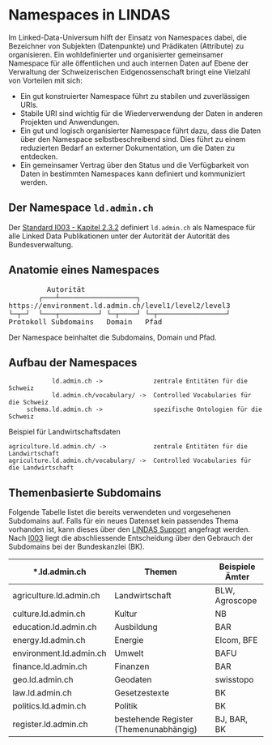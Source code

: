 # Namespaces in LINDAS

Im Linked-Data-Universum hilft der Einsatz von Namespaces dabei, die Bezeichner von Subjekten (Datenpunkte) und Prädikaten (Attribute) zu organisieren. Ein wohldefinierter und organisierter gemeinsamer Namespace für alle öffentlichen und auch internen Daten auf Ebene der Verwaltung der Schweizerischen Eidgenossenschaft bringt eine Vielzahl von Vorteilen mit sich:

- Ein gut konstruierter Namespace führt zu stabilen und zuverlässigen URIs.
- Stabile URI sind wichtig für die Wiederverwendung der Daten in anderen Projekten und Anwendungen.
- Ein gut und logisch organisierter Namespace führt dazu, dass die Daten über den Namespace selbstbeschreibend sind. Dies führt zu einem reduzierten Bedarf an externer Dokumentation, um die Daten zu entdecken.
- Ein gemeinsamer Vertrag über den Status und die Verfügbarkeit von Daten in bestimmten Namespaces kann definiert und kommuniziert werden.

## Der Namespace `ld.admin.ch`

Der [Standard I003 - Kapitel 2.3.2](https://www.bk.admin.ch/bk/de/home/digitale-transformation-ikt-lenkung/ikt-vorgaben/standards/i003-domain_name_system_dns.html) definiert `ld.admin.ch` als Namespace für alle Linked Data Publikationen unter der Autorität der Autorität des Bundesverwaltung.

## Anatomie eines Namespaces

<pre>
         Autorität
       ┌───┴──────────────────┐
https://environment.ld.admin.ch/level1/level2/level3
└─┬─┘  └───┬─────────┘ └─┬────┘ └─┬────────────────┘
Protokoll Subdomains   Domain   Pfad
</pre>

Der Namespace beinhaltet die Subdomains, Domain und Pfad.

## Aufbau der Namespaces
```
            ld.admin.ch ->              zentrale Entitäten für die Schweiz
            ld.admin.ch/vocabulary/ ->  Controlled Vocabularies für die Schweiz
     schema.ld.admin.ch ->              spezifische Ontologien für die Schweiz
```
Beispiel für Landwirtschaftsdaten
```
agriculture.ld.admin.ch/ ->             zentrale Entitäten für die Landwirtschaft
agriculture.ld.admin.ch/vocabulary/ ->  Controlled Vocabularies für die Landwirtschaft
```

## Themenbasierte Subdomains

Folgende Tabelle listet die bereits verwendeten und vorgesehenen Subdomains auf. Falls für ein neues Datenset kein passendes Thema vorhanden ist, kann dieses über den [LINDAS Support](mailto:support-lindas@bar.admin.ch) angefragt werden. Nach [I003](https://www.bk.admin.ch/bk/de/home/digitale-transformation-ikt-lenkung/ikt-vorgaben/standards/i003-domain_name_system_dns.html) liegt die abschliessende Entscheidung über den Gebrauch der Subdomains bei der Bundeskanzlei (BK).

| *.ld.admin.ch           | Themen                                 | Beispiele Ämter |
|-------------------------|----------------------------------------|-----------------|
| agriculture.ld.admin.ch | Landwirtschaft                         | BLW, Agroscope  |
| culture.ld.admin.ch     | Kultur                                 | NB              |
| education.ld.admin.ch   | Ausbildung                             | BAR             |
| energy.ld.admin.ch      | Energie                                | Elcom, BFE      |
| environment.ld.admin.ch | Umwelt                                 | BAFU            |
| finance.ld.admin.ch     | Finanzen                               | BAR             |
| geo.ld.admin.ch         | Geodaten                               | swisstopo       |
| law.ld.admin.ch         | Gesetzestexte                          | BK              |
| politics.ld.admin.ch    | Politik                                | BK              |
| register.ld.admin.ch    | bestehende Register (Themenunabhängig) | BJ, BAR, BK     |
